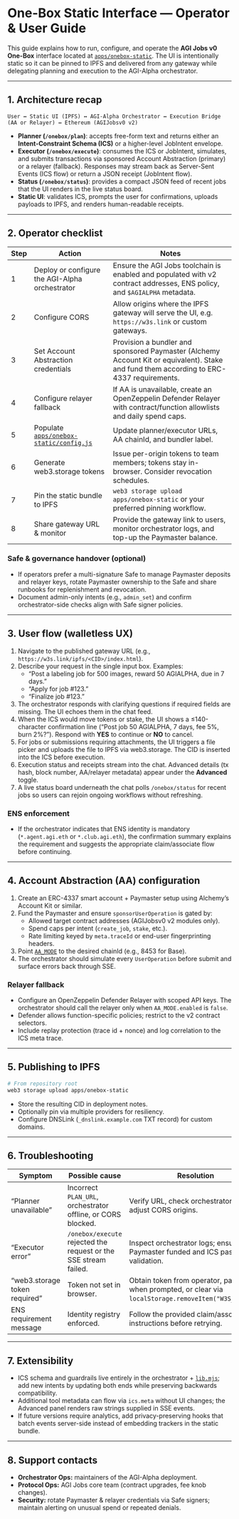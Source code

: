 # One-Box Static Interface — Operator & User Guide

This guide explains how to run, configure, and operate the **AGI Jobs v0 One-Box** interface located at [`apps/onebox-static`](../apps/onebox-static/). The UI is intentionally static so it can be pinned to IPFS and delivered from any gateway while delegating planning and execution to the AGI-Alpha orchestrator.

---

## 1. Architecture recap

```
User ↔ Static UI (IPFS) ↔ AGI-Alpha Orchestrator ↔ Execution Bridge (AA or Relayer) ↔ Ethereum (AGIJobsv0 v2)
```

- **Planner (`/onebox/plan`)**: accepts free-form text and returns either an **Intent-Constraint Schema (ICS)** or a higher-level JobIntent envelope.
- **Executor (`/onebox/execute`)**: consumes the ICS or JobIntent, simulates, and submits transactions via sponsored Account Abstraction (primary) or a relayer (fallback). Responses may stream back as Server-Sent Events (ICS flow) or return a JSON receipt (JobIntent flow).
- **Status (`/onebox/status`)**: provides a compact JSON feed of recent jobs that the UI renders in the live status board.
- **Static UI**: validates ICS, prompts the user for confirmations, uploads payloads to IPFS, and renders human-readable receipts.

---

## 2. Operator checklist

| Step | Action | Notes |
| ---- | ------ | ----- |
| 1 | Deploy or configure the AGI-Alpha orchestrator | Ensure the AGI Jobs toolchain is enabled and populated with v2 contract addresses, ENS policy, and `$AGIALPHA` metadata. |
| 2 | Configure CORS | Allow origins where the IPFS gateway will serve the UI, e.g. `https://w3s.link` or custom gateways. |
| 3 | Set Account Abstraction credentials | Provision a bundler and sponsored Paymaster (Alchemy Account Kit or equivalent). Stake and fund them according to ERC-4337 requirements. |
| 4 | Configure relayer fallback | If AA is unavailable, create an OpenZeppelin Defender Relayer with contract/function allowlists and daily spend caps. |
| 5 | Populate [`apps/onebox-static/config.js`](../apps/onebox-static/config.js) | Update planner/executor URLs, AA chainId, and bundler label. |
| 6 | Generate web3.storage tokens | Issue per-origin tokens to team members; tokens stay in-browser. Consider revocation schedules. |
| 7 | Pin the static bundle to IPFS | `web3 storage upload apps/onebox-static` or your preferred pinning workflow. |
| 8 | Share gateway URL & monitor | Provide the gateway link to users, monitor orchestrator logs, and top-up the Paymaster balance. |

### Safe & governance handover (optional)

- If operators prefer a multi-signature Safe to manage Paymaster deposits and relayer keys, rotate Paymaster ownership to the Safe and share runbooks for replenishment and revocation.
- Document admin-only intents (e.g., `admin_set`) and confirm orchestrator-side checks align with Safe signer policies.

---

## 3. User flow (walletless UX)

1. Navigate to the published gateway URL (e.g., `https://w3s.link/ipfs/<CID>/index.html`).
2. Describe your request in the single input box. Examples:
   - “Post a labeling job for 500 images, reward 50 AGIALPHA, due in 7 days.”
   - “Apply for job #123.”
   - “Finalize job #123.”
3. The orchestrator responds with clarifying questions if required fields are missing. The UI echoes them in the chat feed.
4. When the ICS would move tokens or stake, the UI shows a ≤140-character confirmation line (“Post job 50 AGIALPHA, 7 days, fee 5%, burn 2%?”). Respond with **YES** to continue or **NO** to cancel.
5. For jobs or submissions requiring attachments, the UI triggers a file picker and uploads the file to IPFS via web3.storage. The CID is inserted into the ICS before execution.
6. Execution status and receipts stream into the chat. Advanced details (tx hash, block number, AA/relayer metadata) appear under the **Advanced** toggle.
7. A live status board underneath the chat polls `/onebox/status` for recent jobs so users can rejoin ongoing workflows without refreshing.

### ENS enforcement

- If the orchestrator indicates that ENS identity is mandatory (`*.agent.agi.eth` or `*.club.agi.eth`), the confirmation summary explains the requirement and suggests the appropriate claim/associate flow before continuing.

---

## 4. Account Abstraction (AA) configuration

1. Create an ERC-4337 smart account + Paymaster setup using Alchemy’s Account Kit or similar.
2. Fund the Paymaster and ensure `sponsorUserOperation` is gated by:
   - Allowed target contract addresses (AGIJobsv0 v2 modules only).
   - Spend caps per intent (`create_job`, `stake`, etc.).
   - Rate limiting keyed by `meta.traceId` or end-user fingerprinting headers.
3. Point [`AA_MODE`](../apps/onebox-static/config.js) to the desired chainId (e.g., 8453 for Base).
4. The orchestrator should simulate every `UserOperation` before submit and surface errors back through SSE.

### Relayer fallback

- Configure an OpenZeppelin Defender Relayer with scoped API keys. The orchestrator should call the relayer only when `AA_MODE.enabled` is `false`.
- Defender allows function-specific policies; restrict to the v2 contract selectors.
- Include replay protection (trace id + nonce) and log correlation to the ICS meta trace.

---

## 5. Publishing to IPFS

```bash
# From repository root
web3 storage upload apps/onebox-static
```

- Store the resulting CID in deployment notes.
- Optionally pin via multiple providers for resiliency.
- Configure DNSLink (`_dnslink.example.com` TXT record) for custom domains.

---

## 6. Troubleshooting

| Symptom | Possible cause | Resolution |
| ------- | -------------- | ---------- |
| “Planner unavailable” | Incorrect `PLAN_URL`, orchestrator offline, or CORS blocked. | Verify URL, check orchestrator logs, adjust CORS origins. |
| “Executor error” | `/onebox/execute` rejected the request or the SSE stream failed. | Inspect orchestrator logs; ensure AA Paymaster funded and ICS passes validation. |
| “web3.storage token required” | Token not set in browser. | Obtain token from operator, paste when prompted, or clear via `localStorage.removeItem("W3S_TOKEN")`. |
| ENS requirement message | Identity registry enforced. | Follow the provided claim/associate instructions before retrying. |

---

## 7. Extensibility

- ICS schema and guardrails live entirely in the orchestrator + [`lib.mjs`](../apps/onebox-static/lib.mjs); add new intents by updating both ends while preserving backwards compatibility.
- Additional tool metadata can flow via `ics.meta` without UI changes; the Advanced panel renders raw strings supplied in SSE events.
- If future versions require analytics, add privacy-preserving hooks that batch events server-side instead of embedding trackers in the static bundle.

---

## 8. Support contacts

- **Orchestrator Ops:** maintainers of the AGI-Alpha deployment.
- **Protocol Ops:** AGI Jobs core team (contract upgrades, fee knob changes).
- **Security:** rotate Paymaster & relayer credentials via Safe signers; maintain alerting on unusual spend or repeated denials.

